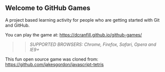 ## Welcome to GitHub Games

A project based learning activity for people who are getting started with Git and GitHub.

You can play the game at: https://dcranfill.github.io/github-games/

>> _*SUPPORTED BROWSERS*: Chrome, Firefox, Safari, Opera and IE9+_

This fun open source game was cloned from: https://github.com/jakesgordon/javascript-tetris
